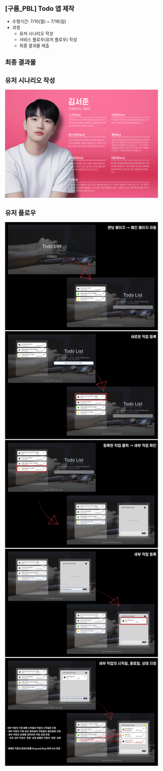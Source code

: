 ## [구름_PBL] Todo 앱 제작

- 수행기간: 7/10(월) ~ 7/16(일)
- 과정
  - 유저 시나리오 작성
  - 서비스 플로우(유저 플로우) 작성
  - 최종 결과물 제출

## 최종 결과물

## 유저 시나리오 작성

![유저 시나리오](/README_images/image.png)

## 유저 플로우

![유저 시나리오](/README_images/1.png)
![유저 시나리오](/README_images/2.png)
![유저 시나리오](/README_images/3.png)
![유저 시나리오](/README_images/4.png)
![유저 시나리오](/README_images/5.png)
